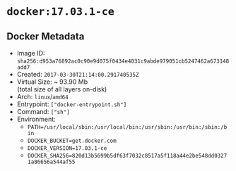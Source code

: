# `docker:17.03.1-ce`

## Docker Metadata

- Image ID: `sha256:d953a76892ac0c90e9d075f0434e4031c9abde979051cb5247462a673148add7`
- Created: `2017-03-30T21:14:00.291740535Z`
- Virtual Size: ~ 93.90 Mb  
  (total size of all layers on-disk)
- Arch: `linux`/`amd64`
- Entrypoint: `["docker-entrypoint.sh"]`
- Command: `["sh"]`
- Environment:
  - `PATH=/usr/local/sbin:/usr/local/bin:/usr/sbin:/usr/bin:/sbin:/bin`
  - `DOCKER_BUCKET=get.docker.com`
  - `DOCKER_VERSION=17.03.1-ce`
  - `DOCKER_SHA256=820d13b5699b5df63f7032c8517a5f118a44e2be548dd03271a86656a544af55`

